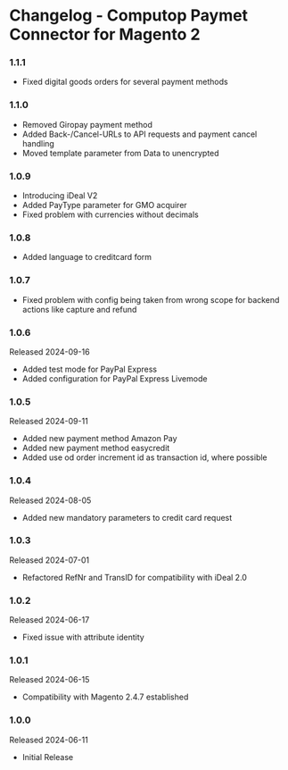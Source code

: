 # Changelog - Computop Paymet Connector for Magento 2

### 1.1.1
* Fixed digital goods orders for several payment methods

### 1.1.0
* Removed Giropay payment method
* Added Back-/Cancel-URLs to API requests and payment cancel handling
* Moved template parameter from Data to unencrypted

### 1.0.9
* Introducing iDeal V2
* Added PayType parameter for GMO acquirer
* Fixed problem with currencies without decimals

### 1.0.8
* Added language to creditcard form

### 1.0.7
* Fixed problem with config being taken from wrong scope for backend actions like capture and refund

### 1.0.6
Released 2024-09-16
* Added test mode for PayPal Express
* Added configuration for PayPal Express Livemode

### 1.0.5
Released 2024-09-11
* Added new payment method Amazon Pay
* Added new payment method easycredit
* Added use od order increment id as transaction id, where possible

### 1.0.4
Released 2024-08-05
* Added new mandatory parameters to credit card request

### 1.0.3
Released 2024-07-01
* Refactored RefNr and TransID for compatibility with iDeal 2.0

### 1.0.2
Released 2024-06-17
* Fixed issue with attribute identity

### 1.0.1
Released 2024-06-15
* Compatibility with Magento 2.4.7 established

### 1.0.0
Released 2024-06-11
* Initial Release
